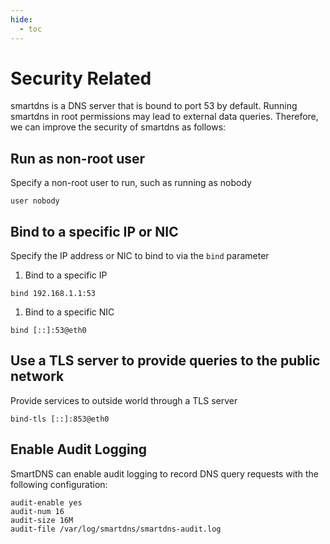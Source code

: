 ```yaml
---
hide:
  - toc
---
```


# Security Related

smartdns is a DNS server that is bound to port 53 by default. Running smartdns in root permissions may lead to external data queries. Therefore, we can improve the security of smartdns as follows:

## Run as non-root user

Specify a non-root user to run, such as running as nobody

```shell
user nobody
```

## Bind to a specific IP or NIC

Specify the IP address or NIC to bind to via the `bind` parameter

1. Bind to a specific IP

  ```shell
  bind 192.168.1.1:53
  ```

1. Bind to a specific NIC

  ```shell
  bind [::]:53@eth0
  ```

## Use a TLS server to provide queries to the public network

Provide services to outside world through a TLS server

```shell
bind-tls [::]:853@eth0
```

## Enable Audit Logging

SmartDNS can enable audit logging to record DNS query requests with the following configuration:

```
audit-enable yes
audit-num 16
audit-size 16M
audit-file /var/log/smartdns/smartdns-audit.log
```
